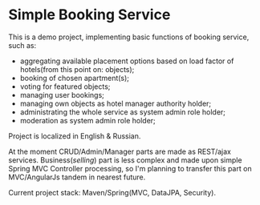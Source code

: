 # Simple Booking Service

This is a demo project, implementing basic functions of booking service, such as:
  - aggregating available placement options based on load factor of hotels(from this point on: objects);
  - booking of chosen apartment(s);
  - voting for featured objects;
  - managing user bookings;
  - managing own objects as hotel manager authority holder;
  - administrating the whole service as system admin role holder;
  - moderation as system admin role holder;  

Project is localized in English & Russian.

At the moment CRUD/Admin/Manager parts are made as REST/ajax services. Business(*selling*) part 
is less complex and made upon simple Spring MVC Controller processing, so I'm planning to transfer 
this part on MVC/AngularJs tandem in nearest future.

Current project stack: Maven/Spring(MVC, DataJPA, Security).
